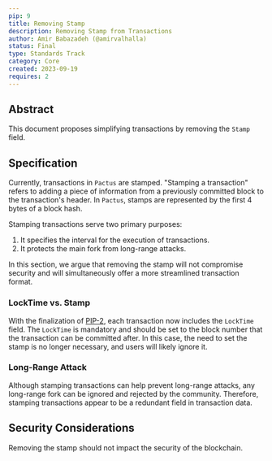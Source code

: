 ```yaml
---
pip: 9
title: Removing Stamp
description: Removing Stamp from Transactions
author: Amir Babazadeh (@amirvalhalla)
status: Final
type: Standards Track
category: Core
created: 2023-09-19
requires: 2
---
```


## Abstract

This document proposes simplifying transactions by removing the `Stamp` field.

## Specification

Currently, transactions in `Pactus` are stamped.
"Stamping a transaction" refers to adding a piece of information from a previously committed block to the transaction's header.
In `Pactus`, stamps are represented by the first 4 bytes of a block hash.

Stamping transactions serve two primary purposes:

1. It specifies the interval for the execution of transactions.
2. It protects the main fork from long-range attacks.

In this section, we argue that removing the stamp will not compromise security and
will simultaneously offer a more streamlined transaction format.

### LockTime vs. Stamp

With the finalization of [PIP-2](https://pips.pactus.org/PIPs/pip-2), each transaction now includes the `LockTime` field.
The `LockTime` is mandatory and should be set to the block number that the transaction can be committed after.
In this case, the need to set the stamp is no longer necessary, and users will likely ignore it.

### Long-Range Attack

Although stamping transactions can help prevent long-range attacks,
any long-range fork can be ignored and rejected by the community.
Therefore, stamping transactions appear to be a redundant field in transaction data.

## Security Considerations

Removing the stamp should not impact the security of the blockchain.
